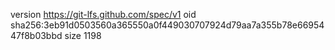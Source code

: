version https://git-lfs.github.com/spec/v1
oid sha256:3eb91d0503560a365550a0f449030707924d79aa7a355b78e6695447f8b03bbd
size 1198
